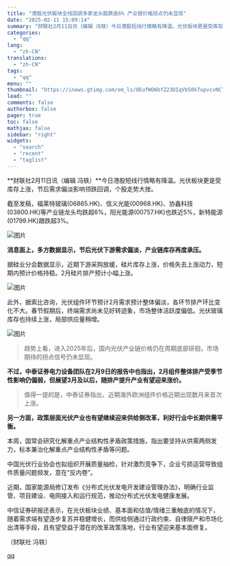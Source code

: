 ```yaml
---
title: "港股光伏板块全线回调多家龙头股跌逾6% 产业链价格拐点仍未显现"
date: "2025-02-11 15:09:14"
summary: "财联社2月11日讯（编辑 冯轶）今日港股短线行情略有降温。光伏板块更是受库存上涨，节后需求偏淡影响领..."
categories:
  - "qq"
lang:
  - "zh-CN"
translations:
  - "zh-CN"
tags:
  - "qq"
menu: ""
thumbnail: "https://inews.gtimg.com/om_ls/OEufWO6bfZ23DIqVb50kTupvcvNCTCLiJL0M3Ofqu0M-wAA_640360/0"
lead: ""
comments: false
authorbox: false
pager: true
toc: false
mathjax: false
sidebar: "right"
widgets:
  - "search"
  - "recent"
  - "taglist"
---
```


**财联社2月11日讯（编辑 冯轶）**今日港股短线行情略有降温。光伏板块更是受库存上涨，节后需求偏淡影响领跌回调，个股走势大挫。

截至发稿，福莱特玻璃(06865.HK)、信义光能(00968.HK)、协鑫科技(03800.HK)等产业链龙头均跌超6%，阳光能源(00757.HK)也跌近5%，新特能源(01799.HK)跟跌超3%。

![图片](https://inews.gtimg.com/om_bt/O_-Lwd9AueHpKx2ndG591uCgEwEN9-OaS6CeXF7HFa0HEAA/641)

**消息面上，多方数据显示，节后光伏下游需求偏淡，产业链库存再度承压。**

据硅业分会数据显示，近期下游采购放缓，硅片库存上涨，价格失去上涨动力，短期内预计价格持稳。2月硅片排产预计小幅上涨。

![图片](https://inews.gtimg.com/om_bt/Oi5IWJiS4BafgPmjUNzour-gXmNCejQgoD-cyj55GGjPcAA/641)

此外，据索比咨询，光伏组件环节预计2月需求预计整体偏淡，各环节排产环比变化不大。春节假期后，终端需求尚未见好转迹象，市场整体活跃度偏低。光伏玻璃库存也持续上涨，局部供应量稍增。

![图片](https://inews.gtimg.com/om_bt/OGvk3LFO9CSFG0baUs_S6dhGca6oWRh7hiipaGNWxnWRUAA/641)

> 趋势上看，进入2025年后，国内光伏产业链价格仍在周期底部徘徊，市场期待的拐点信号仍未显现。

**不过，中泰证券电力设备团队在2月9日的报告中也指出，2月组件整体排产受季节性影响仍偏弱，但展望3月及以后，随排产提升产业有望迎来涨价。**

> 值得一提的是，中泰证券指出，近期海外欧洲组件价格近期出现数月来首次上涨。

**另一方面，政策层面光伏产业也有望继续迎来供给侧改革，利好行业中长期供需平衡。**

本周，国常会研究化解重点产业结构性矛盾政策措施，指出要坚持从供需两侧发力，标本兼治化解重点产业结构性矛盾等问题。

中国光伏行业协会也拟组织开展质量抽检，针对激烈竞争下，企业亏损运营导致组件质量问题频发，意在“反内卷”。

近期，国家能源局修订发布《分布式光伏发电开发建设管理办法》，明确行业监管、项目建设、电网接入和运行规范，推动分布式光伏发电健康发展。

中信证券研报还表示，在光伏板块业绩、基本面和估值/情绪三重触底的情况下，随着需求端有望逐步复苏并稳健增长，而供给侧通过行政约束、自律限产和市场化出清等手段，且有望受益于潜在的改革政策落地，行业有望迎来基本面修复。

（财联社 冯轶）

[qq](https://new.qq.com/rain/a/20250211A059ME00)
